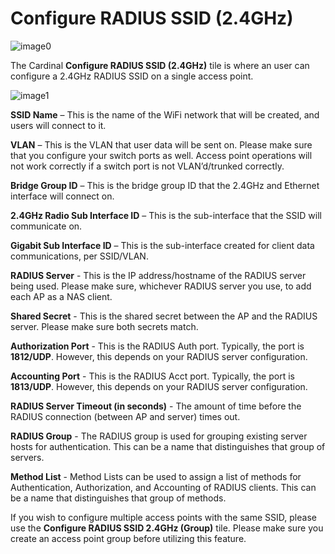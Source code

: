 Configure RADIUS SSID (2.4GHz)
==============================

![image0](http://cardinal.mcclunetechnologies.net/wp-content/uploads/2017/10/img_59f7e4715c275.png)

The Cardinal **Configure RADIUS SSID (2.4GHz)** tile is where an user
can configure a 2.4GHz RADIUS SSID on a single access point.

![image1](http://cardinal.mcclunetechnologies.net/wp-content/uploads/2017/10/img_59f7e211a3816.png)

**SSID Name** – This is the name of the WiFi network that will be
created, and users will connect to it.

**VLAN** – This is the VLAN that user data will be sent on. Please make
sure that you configure your switch ports as well. Access point
operations will not work correctly if a switch port is not
VLAN’d/trunked correctly.

**Bridge Group ID** – This is the bridge group ID that the 2.4GHz and
Ethernet interface will connect on.

**2.4GHz Radio Sub Interface ID** – This is the sub-interface that the
SSID will communicate on.

**Gigabit Sub Interface ID** – This is the sub-interface created for
client data communications, per SSID/VLAN.

**RADIUS Server** - This is the IP address/hostname of the RADIUS server
being used. Please make sure, whichever RADIUS server you use, to add
each AP as a NAS client.

**Shared Secret** - This is the shared secret between the AP and the
RADIUS server. Please make sure both secrets match.

**Authorization Port** - This is the RADIUS Auth port. Typically, the
port is **1812/UDP**. However, this depends on your RADIUS server
configuration.

**Accounting Port** - This is the RADIUS Acct port. Typically, the port
is **1813/UDP**. However, this depends on your RADIUS server
configuration.

**RADIUS Server Timeout (in seconds)** - The amount of time before the
RADIUS connection (between AP and server) times out.

**RADIUS Group** - The RADIUS group is used for grouping existing server
hosts for authentication. This can be a name that distinguishes that
group of servers.

**Method List** - Method Lists can be used to assign a list of methods
for Authentication, Authorization, and Accounting of RADIUS clients.
This can be a name that distinguishes that group of methods.

If you wish to configure multiple access points with the same SSID,
please use the **Configure RADIUS SSID 2.4GHz (Group)** tile. Please
make sure you create an access point group before utilizing this
feature.
